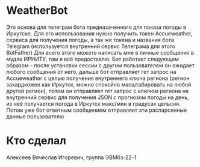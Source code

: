 # WeatherBot
Это основа для телеграм бота предназаченного для показа погоды в Иркутске. Для его использования нужно получить токен Accueweather, сервиса для получения погоды, а так же токена и названия бота Telegram (используется внутренний сервис Телеграма для этого BotFather) Для всего этого можете написать мне в личные сообщения в мудле ИРНИТУ, там я всё предоставлю.
Бот работает следующим образом - после установки сессии с другим пользователем он ожидает любого сообщения от него, дальше бот отправляет гет запрос на Accueweather с целью получения внутреннего ключа региона (регион захардкожен как Иркутск, можно спокойно масштабировать на любой другой регион), потом он отправляет гет запрос с
ключом региона на внутренний сервис для получения JSON с прогнозом погоды на день, из неё получается погода в Иркутск макс/мин в градусах цельсия. Потом уже бот ответным сообщением отправляет эти распарсенные данные пользователю 
# Кто сделал
Алексеев Вячеслав Игоревич, группа ЭВМбз-22-1
